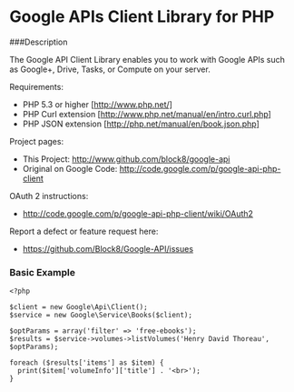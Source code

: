 Google APIs Client Library for PHP
=====================================

###Description

The Google API Client Library enables you to work with Google APIs such as Google+, Drive, Tasks, or Compute on your server.

Requirements:

* PHP 5.3 or higher [http://www.php.net/]
* PHP Curl extension [http://www.php.net/manual/en/intro.curl.php]
* PHP JSON extension [http://php.net/manual/en/book.json.php]

Project pages:

* This Project: http://www.github.com/block8/google-api
* Original on Google Code: http://code.google.com/p/google-api-php-client

OAuth 2 instructions:

* http://code.google.com/p/google-api-php-client/wiki/OAuth2

Report a defect or feature request here:

* https://github.com/Block8/Google-API/issues

### Basic Example
    <?php

    $client = new Google\Api\Client();
    $service = new Google\Service\Books($client);

    $optParams = array('filter' => 'free-ebooks');
    $results = $service->volumes->listVolumes('Henry David Thoreau', $optParams);

    foreach ($results['items'] as $item) {
      print($item['volumeInfo']['title'] . '<br>');
    }
